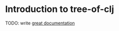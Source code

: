 # Introduction to tree-of-clj

TODO: write [great documentation](http://jacobian.org/writing/what-to-write/)

